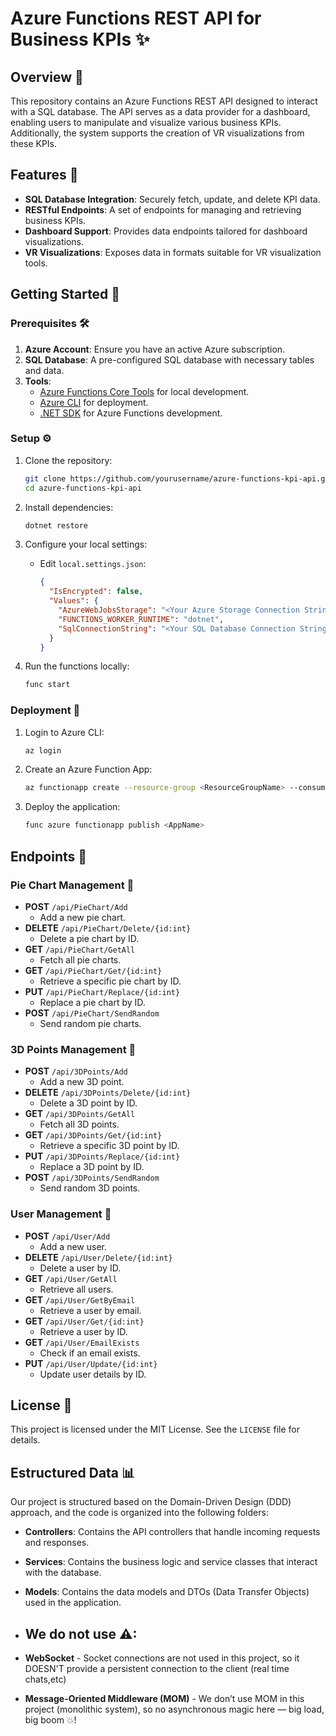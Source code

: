 # Azure Functions REST API for Business KPIs ✨

## Overview 🌟
This repository contains an Azure Functions REST API designed to interact with a SQL database. The API serves as a data provider for a dashboard, enabling users to manipulate and visualize various business KPIs. Additionally, the system supports the creation of VR visualizations from these KPIs.

## Features 📂
- **SQL Database Integration**: Securely fetch, update, and delete KPI data.
- **RESTful Endpoints**: A set of endpoints for managing and retrieving business KPIs.
- **Dashboard Support**: Provides data endpoints tailored for dashboard visualizations.
- **VR Visualizations**: Exposes data in formats suitable for VR visualization tools.

## Getting Started 🚀

### Prerequisites 🛠️
1. **Azure Account**: Ensure you have an active Azure subscription.
2. **SQL Database**: A pre-configured SQL database with necessary tables and data.
3. **Tools**:
   - [Azure Functions Core Tools](https://learn.microsoft.com/en-us/azure/azure-functions/functions-run-local) for local development.
   - [Azure CLI](https://learn.microsoft.com/en-us/cli/azure/install-azure-cli) for deployment.
   - [.NET SDK](https://dotnet.microsoft.com/download) for Azure Functions development.

### Setup ⚙️
1. Clone the repository:
   ```bash
   git clone https://github.com/yourusername/azure-functions-kpi-api.git
   cd azure-functions-kpi-api
   ```

2. Install dependencies:
   ```bash
   dotnet restore
   ```

3. Configure your local settings:
   - Edit `local.settings.json`:
     ```json
     {
       "IsEncrypted": false,
       "Values": {
         "AzureWebJobsStorage": "<Your Azure Storage Connection String>",
         "FUNCTIONS_WORKER_RUNTIME": "dotnet",
         "SqlConnectionString": "<Your SQL Database Connection String>"
       }
     }
     ```

4. Run the functions locally:
   ```bash
   func start
   ```

### Deployment 🚀
1. Login to Azure CLI:
   ```bash
   az login
   ```

2. Create an Azure Function App:
   ```bash
   az functionapp create --resource-group <ResourceGroupName> --consumption-plan-location <Region> --runtime dotnet --functions-version 4 --name <AppName> --storage-account <StorageAccountName>
   ```

3. Deploy the application:
   ```bash
   func azure functionapp publish <AppName>
   ```

## Endpoints 📡

### Pie Chart Management 🥧
- **POST** `/api/PieChart/Add`
  - Add a new pie chart.
- **DELETE** `/api/PieChart/Delete/{id:int}`
  - Delete a pie chart by ID.
- **GET** `/api/PieChart/GetAll`
  - Fetch all pie charts.
- **GET** `/api/PieChart/Get/{id:int}`
  - Retrieve a specific pie chart by ID.
- **PUT** `/api/PieChart/Replace/{id:int}`
  - Replace a pie chart by ID.
- **POST** `/api/PieChart/SendRandom`
  - Send random pie charts.

### 3D Points Management 🎯
- **POST** `/api/3DPoints/Add`
  - Add a new 3D point.
- **DELETE** `/api/3DPoints/Delete/{id:int}`
  - Delete a 3D point by ID.
- **GET** `/api/3DPoints/GetAll`
  - Fetch all 3D points.
- **GET** `/api/3DPoints/Get/{id:int}`
  - Retrieve a specific 3D point by ID.
- **PUT** `/api/3DPoints/Replace/{id:int}`
  - Replace a 3D point by ID.
- **POST** `/api/3DPoints/SendRandom`
  - Send random 3D points.

### User Management 👤
- **POST** `/api/User/Add`
  - Add a new user.
- **DELETE** `/api/User/Delete/{id:int}`
  - Delete a user by ID.
- **GET** `/api/User/GetAll`
  - Retrieve all users.
- **GET** `/api/User/GetByEmail`
  - Retrieve a user by email.
- **GET** `/api/User/Get/{id:int}`
  - Retrieve a user by ID.
- **GET** `/api/User/EmailExists`
  - Check if an email exists.
- **PUT** `/api/User/Update/{id:int}`
  - Update user details by ID.

## License 📜
This project is licensed under the MIT License. See the `LICENSE` file for details.

## Estructured Data 📊
Our project is structured based on the Domain-Driven Design (DDD) approach, and the code is organized into the following folders:
- **Controllers**: Contains the API controllers that handle incoming requests and responses.
- **Services**: Contains the business logic and service classes that interact with the database.
- **Models**: Contains the data models and DTOs (Data Transfer Objects) used in the application.

- ## We do not use ⚠:
- **WebSocket** - Socket connections are not used in this project, so it DOESN'T provide a persistent connection to the client (real time chats,etc)
- **Message-Oriented Middleware (MOM)** - We don’t use MOM in this project (monolithic system), so no asynchronous magic here — big load, big boom 💥!
